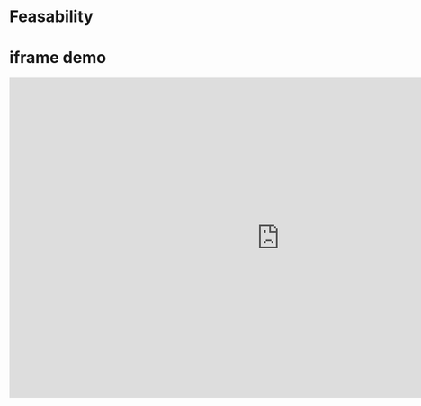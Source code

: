 # Feasability 

# iframe demo

 <iframe src="https://docs.google.com/presentation/d/e/2PACX-1vTFR7cyquEC_zG9YuWGsGJ40H3WYRXEQUfBqJnmjhwg2eadv_OmFOvW7q_X5umHuEbo7JP7Kl_K0eAT/embed?start=false&loop=false&delayms=60000" frameborder="0" width="960" height="569" allowfullscreen="true" mozallowfullscreen="true" webkitallowfullscreen="true"></iframe>